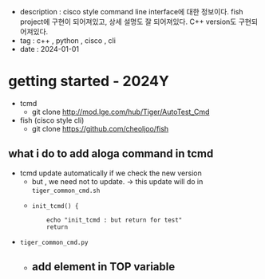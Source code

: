 - description : cisco style command line interface에 대한 정보이다. fish project에 구현이 되어져있고, 상세 설명도 잘 되어져있다. C++ version도 구현되어져있다.
- tag : c++ , python , cisco , cli
- date : 2024-01-01


# getting started - 2024Y
- tcmd
  - git clone http://mod.lge.com/hub/Tiger/AutoTest_Cmd
- fish (cisco style cli)
  - git clone https://github.com/cheoljoo/fish

## what i do to add aloga command in tcmd
- tcmd update automatically if we check the new version
  - but , we need not to update.  -> this update will do in ```tiger_common_cmd.sh```
  - ```
    init_tcmd() {

        echo "init_tcmd : but return for test"
        return
    ```
- ```tiger_common_cmd.py```
  - add element in TOP variable
    - 

